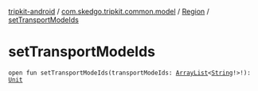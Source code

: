 [tripkit-android](../../index.md) / [com.skedgo.tripkit.common.model](../index.md) / [Region](index.md) / [setTransportModeIds](./set-transport-mode-ids.md)

# setTransportModeIds

`open fun setTransportModeIds(transportModeIds: `[`ArrayList`](https://docs.oracle.com/javase/7/docs/api/java/util/ArrayList.html)`<`[`String`](https://kotlinlang.org/api/latest/jvm/stdlib/kotlin/-string/index.html)`!>!): `[`Unit`](https://kotlinlang.org/api/latest/jvm/stdlib/kotlin/-unit/index.html)